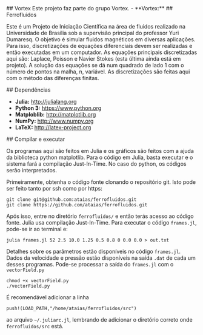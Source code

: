 <a name="Vortex"/>
## Vortex
Este projeto faz parte do grupo Vortex.
- **Vortex:** <http://www.vortex.unb.br>

<a name="Ferrofluidos"/>
## Ferrofluidos

Este é um Projeto de Iniciação Científica na área de fluidos realizado na Universidade de Brasília sob a supervisão principal do professor Yuri Dumaresq. O objetivo é simular fluidos magnéticos em diversas aplicações. Para isso, discretizações de equações diferenciais devem ser realizadas e então executadas em um computador. As equações principais discretizadas aqui são: Laplace, Poisson e Navier Stokes (esta última ainda está em projeto). A solução das equações se dá num quadrado de lado 1 com o número de pontos na malha, n, variável. As discretizações são feitas aqui com o método das diferenças finitas.

<a name="Dependências"/>
## Dependências

- **Julia:** <http://julialang.org>
- **Python 3:** <https://www.python.org>
- **Matploblib:** <http://matplotlib.org>
- **NumPy:** <http://www.numpy.org>
- **LaTeX:** <http://latex-project.org>

<a name="Como compilar e executar"/>
## Compilar e executar

Os programas aqui são feitos em Julia e os gráficos são feitos com a ajuda da biblioteca python matplotlib. Para o código em Julia, basta executar e o sistema fará a compilação Just-In-Time. No caso do python, os códigos serão interpretados.

Primeiramente, obtenha o código fonte clonando o repositório git. Isto pode ser feito tanto por ssh como por https:

	git clone git@github.com:ataias/ferrofluidos.git
	git clone https://github.com/ataias/ferrofluidos.git

Após isso, entre no diretório `ferrofluidos/` e então terás acesso ao código fonte. Julia usa compilação Just-In-Time. Para executar o código `frames.jl`, pode-se ir ao terminal e:

	julia frames.jl 52 2.5 10.0 1.25 0.5 0.8 0 0.0 0.0 > out.txt

Detalhes sobre os parâmetros estão disponíveis no código `frames.jl`. Dados da velocidade e pressão estão disponíveis na saída `.dat` de cada um desses programas. Pode-se processar a saída do `frames.jl` com o `vectorField.py`

	chmod +x vectorField.py
	./vectorField.py

É recomendável adicionar a linha 

	push!(LOAD_PATH,"/home/ataias/ferrofluidos/src")

ao arquivo `~/.juliarc.jl`, lembrando de adicionar o diretório correto onde `ferrofluidos/src` está.
